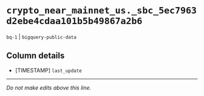 # `crypto_near_mainnet_us._sbc_5ec7963d2ebe4cdaa101b5b49867a2b6`
`bq-1` | `bigquery-public-data`

## Column details
* [TIMESTAMP] `last_update`

-------------------------------------------------------------------------------
*Do not make edits above this line.*
